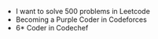 - I want to solve 500 problems in Leetcode
- Becoming a Purple Coder in Codeforces
- 6\* Coder in Codechef
